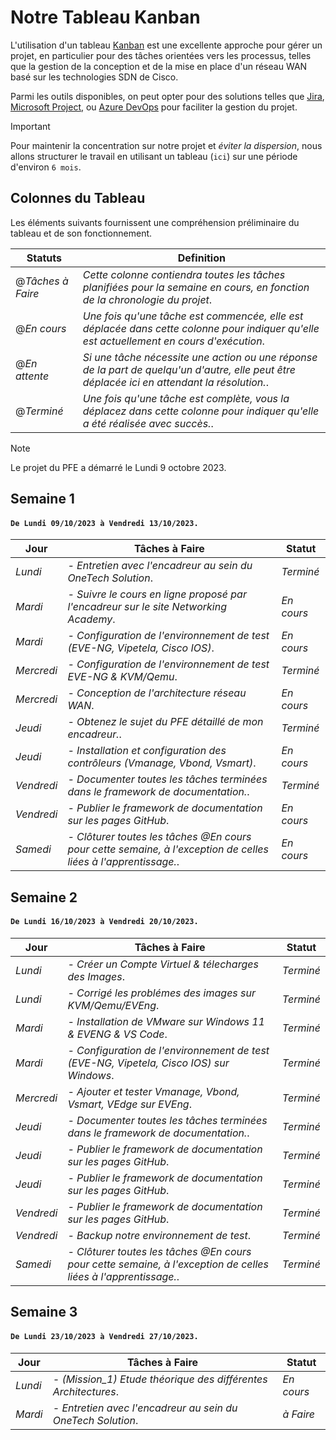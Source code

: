 # Notre Tableau Kanban

L'utilisation d'un tableau [Kanban](https://www.ionos.fr/digitalguide/sites-internet/developpement-web/kanban/) est une excellente approche pour gérer un projet, en particulier pour des tâches orientées vers les processus, telles que la gestion de la conception et de la mise en place d'un réseau WAN basé sur les technologies SDN de Cisco.

Parmi les outils disponibles, on peut opter pour des solutions telles que [Jira](), [Microsoft Project](), ou [Azure DevOps]() pour faciliter la gestion du projet.

> [!IMPORTANT]
> Pour maintenir la concentration sur notre projet et *éviter la dispersion*, nous allons structurer le travail en utilisant un tableau (`ici`) sur une période d'environ `6 mois`.

## Colonnes du Tableau 

Les éléments suivants fournissent une compréhension préliminaire du tableau et de son fonctionnement.

Statuts | Definition
-----| ----
@*Tâches à Faire* | *Cette colonne contiendra toutes les tâches planifiées pour la semaine en cours, en fonction de la chronologie du projet*.
@*En cours* | *Une fois qu'une tâche est commencée, elle est déplacée dans cette colonne pour indiquer qu'elle est actuellement en cours d'exécution*.
@*En attente* | *Si une tâche nécessite une action ou une réponse de la part de quelqu'un d'autre, elle peut être déplacée ici en attendant la résolution.*.
@*Terminé* | *Une fois qu'une tâche est complète, vous la déplacez dans cette colonne pour indiquer qu'elle a été réalisée avec succès.*.

> [!Note]
> Le projet du PFE a démarré le Lundi 9 octobre 2023.

## Semaine 1
#### `De Lundi 09/10/2023 à Vendredi 13/10/2023.`
  
Jour     | Tâches à Faire  | Statut
-----    | ----            | ----
*Lundi* | *- Entretien avec l'encadreur au sein du OneTech Solution*. | *Terminé*
*Mardi* | *- Suivre le cours en ligne proposé par l'encadreur sur le site Networking Academy*. | *En cours*
*Mardi* | *- Configuration de l'environnement de test (EVE-NG, Vipetela, Cisco IOS)*. | *En cours*
*Mercredi* | *- Configuration de l'environnement de test EVE-NG & KVM/Qemu*. | *Terminé*
*Mercredi* | *- Conception de l'architecture réseau WAN*. | *En cours*
*Jeudi* | *- Obtenez le sujet du PFE détaillé de mon encadreur.*. | *Terminé*
*Jeudi* | *- Installation et configuration des contrôleurs (Vmanage, Vbond, Vsmart)*. | *En cours*
*Vendredi* | *- Documenter toutes les tâches terminées dans *le framework* de documentation.*. | *Terminé*
*Vendredi* | *- Publier le framework de documentation sur les pages GitHub*. | *En cours*
*Samedi* | *- Clôturer toutes les tâches @En cours pour cette semaine, à l'exception de celles liées à l'apprentissage.*. | *En cours*

## Semaine 2
#### `De Lundi 16/10/2023 à Vendredi 20/10/2023.`
   
Jour     | Tâches à Faire  | Statut
-----    | ----            | ----
*Lundi* | *- Créer un Compte Virtuel & télecharges des Images*. | *Terminé*
*Lundi* | *- Corrigé les problémes des images sur KVM/Qemu/EVEng*. | *Terminé*
*Mardi* | *- Installation de VMware sur Windows 11 & EVENG & VS Code*. | *Terminé*
*Mardi* | *- Configuration de l'environnement de test (EVE-NG, Vipetela, Cisco IOS) sur Windows*. | *Terminé*
*Mercredi* | *- Ajouter et tester Vmanage, Vbond, Vsmart, VEdge sur EVEng*. | *Terminé*
*Jeudi* | *- Documenter toutes les tâches terminées dans *le framework* de documentation.*. | *Terminé*
*Jeudi* | *- Publier le framework de documentation sur les pages GitHub*. | *Terminé*
*Jeudi* | *- Publier le framework de documentation sur les pages GitHub*. | *Terminé*
*Vendredi* | *- Publier le framework de documentation sur les pages GitHub*. | *Terminé*
*Vendredi* | *- Backup notre environnement de test*. | *Terminé*
*Samedi* | *- Clôturer toutes les tâches @En cours pour cette semaine, à l'exception de celles liées à l'apprentissage.*. | *Terminé*

## Semaine 3
#### `De Lundi 23/10/2023 à Vendredi 27/10/2023.`

Jour     | Tâches à Faire  | Statut
-----    | ----            | ----
*Lundi* | *- (Mission_1) Etude théorique des différentes Architectures*. | *En cours*
*Mardi* | *- Entretien avec l'encadreur au sein du OneTech Solution*. | *à Faire*
